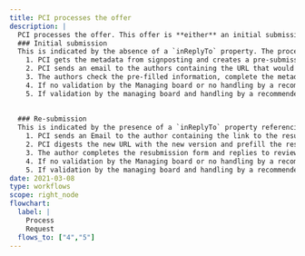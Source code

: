 ```yaml
---
title: PCI processes the offer
description: |
  PCI processes the offer. This offer is **either** an initial submission or a resubmission. The process is **different depending** on the case.
  ### Initial submission
  This is indicated by the absence of a `inReplyTo` property. The process is as follows:
    1. PCI gets the metadata from signposting and creates a pre-submission page
    2. PCI sends an email to the authors containing the URL that would send the author directly to the prefilled submission/resubmission page of PCI X after registering if needed and after login in PCI X website.
    3. The authors check the pre-filled information, complete the metadata (e.g. links to data, scripts, codes, PCI thematic fields) and complete the submission.
    4. If no validation by the Managing board or no handling by a recommender (negative outcome) then an email is sent to the authors and the process stops. PCI sends a *Reject* notification.
    5. If validation by the managing board and handling by a recommender (positive outcome) then an email is sent to the authors and the review process begins. PCI sends a *TentativeAccept* notification.
  
  
  ### Re-submission
  This is indicated by the presence of a `inReplyTo` property referencing the Activity `ID` of the  previous *TentativeReject* notification. The process is as follows:
    1. PCI sends an Email to the author containing the link to the resubmission form
    2. PCI digests the new URL with the new version and prefill the resubmission form with signposting (optional), and keep other old data (eg opposed reviewers)
    3. The author completes the resubmission form and replies to reviewers
    4. If no validation by the Managing board or no handling by a recommender (negative outcome) then an email is sent to the authors and the process stops. PCI sends a *Reject* notification.
    5. If validation by the managing board and handling by a recommender (positive outcome) then an email is sent to the authors and the review process begins. PCI sends a *TentativeAccept* notification.
date: 2021-03-08
type: workflows
scope: right_node
flowchart:
  label: |
    Process
    Request
  flows_to: ["4","5"]
---
```



